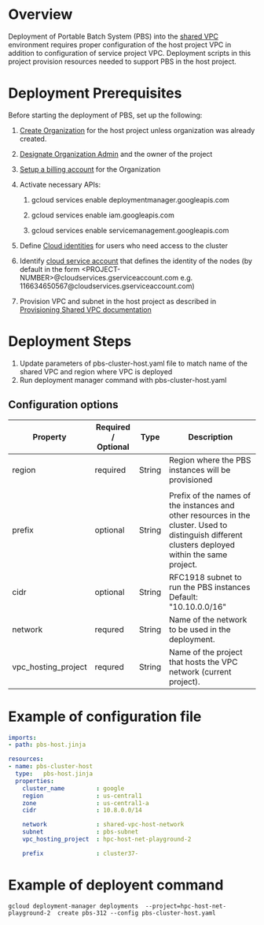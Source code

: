 Overview
========

Deployment of Portable Batch System (PBS) into the [shared VPC](https://cloud.google.com/vpc/docs/shared-vpc) environment requires proper configuration of the host project VPC in addition to configuration of service project VPC. Deployment scripts in this project provision resources needed to support PBS in the host project. 

  
Deployment Prerequisites
========================

Before starting the deployment of PBS, set up the following:

1.  [Create Organization](https://cloud.google.com/resource-manager/docs/creating-managing-organization) for the host project
    unless organization was already created.
	
2.  [Designate Organization Admin](https://cloud.google.com/resource-manager/docs/creating-managing-organization#adding_an_organization_admin) and the owner of the project

3.  [Setup a billing account](https://cloud.google.com/billing/docs/how-to/manage-billing-account) for the Organization

4.  Activate necessary APIs:

    1.  gcloud services enable deploymentmanager.googleapis.com

    2.  gcloud services enable iam.googleapis.com

    3.  gcloud services enable servicemanagement.googleapis.com

5.  Define [Cloud identities](https://cloud.google.com/identity/) for users who need access to the cluster

6.  Identify [cloud service
    account](https://cloud.google.com/resource-manager/docs/access-control-proj)
    that defines the identity of the nodes (by default in the form
    \<PROJECT-NUMBER\>\@cloudservices.gserviceaccount.com e.g.
    116634650567\@cloudservices.gserviceaccount.com)
6. Provision VPC and subnet in the host project as described in [Provisioning Shared VPC documentation](https://cloud.google.com/vpc/docs/provisioning-shared-vpc)

Deployment Steps
================

1.  Update parameters of pbs-cluster-host.yaml file to match name of the shared VPC and region where VPC is deployed
2.  Run deployment manager command with pbs-cluster-host.yaml

Configuration options
---------------------

| Property          | Required / Optional | Type    | Description                                                                                                                                       |
|-------------------|---------------------|---------|---------------------------------------------------------------------------------------------------------------------------------------------------|
| region            | required            | String  | Region where the PBS instances will be provisioned                                                                                                    |
      |
| prefix            | optional            | String  | Prefix of the names of the instances and other resources in the cluster. Used to distinguish different clusters deployed within the same project. |
| cidr              | optional            | String  | RFC1918 subnet to run the PBS instances Default: "10.10.0.0/16"                                                                                |
| network           | requred             | String  | Name of the network to be used in the deployment.                                                                                          |
| vpc_hosting_project | requred           | String  | Name of the project that hosts the VPC network (current project).                                                                                   |

Example of configuration file
==================================

```yaml
imports:
- path: pbs-host.jinja

resources:
- name: pbs-cluster-host
  type:   pbs-host.jinja
  properties:
    cluster_name         : google
    region               : us-central1
    zone                 : us-central1-a
    cidr                 : 10.8.0.0/14

    network              : shared-vpc-host-network
    subnet               : pbs-subnet
    vpc_hosting_project  : hpc-host-net-playground-2

    prefix               : cluster37-
```


Example of deployent command
==================================
```
gcloud deployment-manager deployments  --project=hpc-host-net-playground-2  create pbs-312 --config pbs-cluster-host.yaml
```